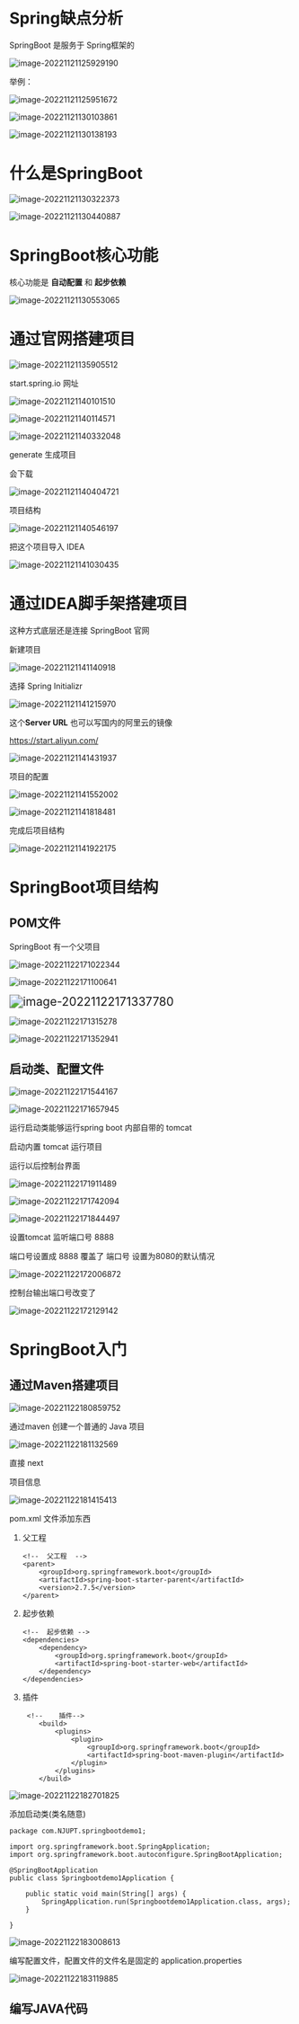 # Spring缺点分析

SpringBoot 是服务于 Spring框架的

![image-20221121125929190](SpringBoot1.assets/image-20221121125929190.png)

举例：

![image-20221121125951672](SpringBoot1.assets/image-20221121125951672.png)



![image-20221121130103861](SpringBoot1.assets/image-20221121130103861.png)

![image-20221121130138193](SpringBoot1.assets/image-20221121130138193.png)

# 什么是SpringBoot

![image-20221121130322373](SpringBoot1.assets/image-20221121130322373.png)

![image-20221121130440887](SpringBoot1.assets/image-20221121130440887.png)

# **SpringBoot核心功能**

核心功能是 **自动配置** 和 **起步依赖**

![image-20221121130553065](SpringBoot1.assets/image-20221121130553065.png)

# **通过官网搭建项目**

![image-20221121135905512](SpringBoot1.assets/image-20221121135905512.png)

start.spring.io 网址



![image-20221121140101510](SpringBoot1.assets/image-20221121140101510.png)

![image-20221121140114571](SpringBoot1.assets/image-20221121140114571.png)



![image-20221121140332048](SpringBoot1.assets/image-20221121140332048.png)

generate 生成项目

会下载

![image-20221121140404721](SpringBoot1.assets/image-20221121140404721.png)



项目结构

![image-20221121140546197](SpringBoot1.assets/image-20221121140546197.png)

把这个项目导入 IDEA

![image-20221121141030435](SpringBoot1.assets/image-20221121141030435.png)





# **通过IDEA脚手架搭建项目**

这种方式底层还是连接 SpringBoot 官网

新建项目

![image-20221121141140918](SpringBoot1.assets/image-20221121141140918.png)

选择 Spring Initializr

![image-20221121141215970](SpringBoot1.assets/image-20221121141215970.png)



这个**Server URL** 也可以写国内的阿里云的镜像

https://start.aliyun.com/

![image-20221121141431937](SpringBoot1.assets/image-20221121141431937.png)



项目的配置

![image-20221121141552002](SpringBoot1.assets/image-20221121141552002.png)

![image-20221121141818481](SpringBoot1.assets/image-20221121141818481.png)



完成后项目结构

![image-20221121141922175](SpringBoot1.assets/image-20221121141922175.png)

# **SpringBoot项目结构**

## **POM文件**

SpringBoot 有一个父项目

![image-20221122171022344](SpringBoot1.assets/image-20221122171022344.png)

![image-20221122171100641](SpringBoot1.assets/image-20221122171100641.png)



<img src="SpringBoot1.assets/image-20221122171337780.png" alt="image-20221122171337780" style="zoom:150%;" />

![image-20221122171315278](SpringBoot1.assets/image-20221122171315278.png)

![image-20221122171352941](SpringBoot1.assets/image-20221122171352941.png)

## **启动类、配置文件**

![image-20221122171544167](SpringBoot1.assets/image-20221122171544167.png)

![image-20221122171657945](SpringBoot1.assets/image-20221122171657945.png)

运行启动类能够运行spring boot 内部自带的 tomcat

启动内置 tomcat 运行项目

运行以后控制台界面

![image-20221122171911489](SpringBoot1.assets/image-20221122171911489.png)



![image-20221122171742094](SpringBoot1.assets/image-20221122171742094.png)

![image-20221122171844497](SpringBoot1.assets/image-20221122171844497.png)





设置tomcat 监听端口号 8888

端口号设置成 8888 覆盖了 端口号 设置为8080的默认情况

![image-20221122172006872](SpringBoot1.assets/image-20221122172006872.png)

控制台输出端口号改变了

![image-20221122172129142](SpringBoot1.assets/image-20221122172129142.png)





# **SpringBoot入门**

## **通过Maven搭建项目**

![image-20221122180859752](SpringBoot1.assets/image-20221122180859752.png)



通过maven 创建一个普通的 Java 项目

![image-20221122181132569](SpringBoot1.assets/image-20221122181132569.png)

直接 next



项目信息

![image-20221122181415413](SpringBoot1.assets/image-20221122181415413.png)





pom.xml 文件添加东西

1. 父工程

   ```
   <!--  父工程  -->
   <parent>
       <groupId>org.springframework.boot</groupId>
       <artifactId>spring-boot-starter-parent</artifactId>
       <version>2.7.5</version>
   </parent>
   ```

2. 起步依赖

   ```
   <!--  起步依赖 -->
   <dependencies>
       <dependency>
           <groupId>org.springframework.boot</groupId>
           <artifactId>spring-boot-starter-web</artifactId>
       </dependency>
   </dependencies>
   ```

3. 插件

   ```
    <!--    插件-->
       <build>
           <plugins>
               <plugin>
                   <groupId>org.springframework.boot</groupId>
                   <artifactId>spring-boot-maven-plugin</artifactId>
               </plugin>
           </plugins>
       </build>
   ```

![image-20221122182701825](SpringBoot1.assets/image-20221122182701825.png)



添加启动类(类名随意)



```
package com.NJUPT.springbootdemo1;

import org.springframework.boot.SpringApplication;
import org.springframework.boot.autoconfigure.SpringBootApplication;

@SpringBootApplication
public class Springbootdemo1Application {

	public static void main(String[] args) {
		SpringApplication.run(Springbootdemo1Application.class, args);
	}

}
```

![image-20221122183008613](SpringBoot1.assets/image-20221122183008613.png)





编写配置文件，配置文件的文件名是固定的 application.properties

![image-20221122183119885](SpringBoot1.assets/image-20221122183119885.png)

## **编写JAVA代码**